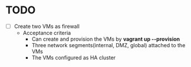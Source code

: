 # TODO
- [ ] Create two VMs as firewall
  - Acceptance criteria
    -  Can create and provision the VMs by **vagrant up --provision**
    -  Three network segments(internal, DMZ, global) attached to the VMs
    -  The VMs configured as HA cluster

